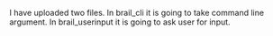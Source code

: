 I have uploaded two files. In brail_cli it is going to take command line argument. In brail_userinput it is going to ask user for input.
